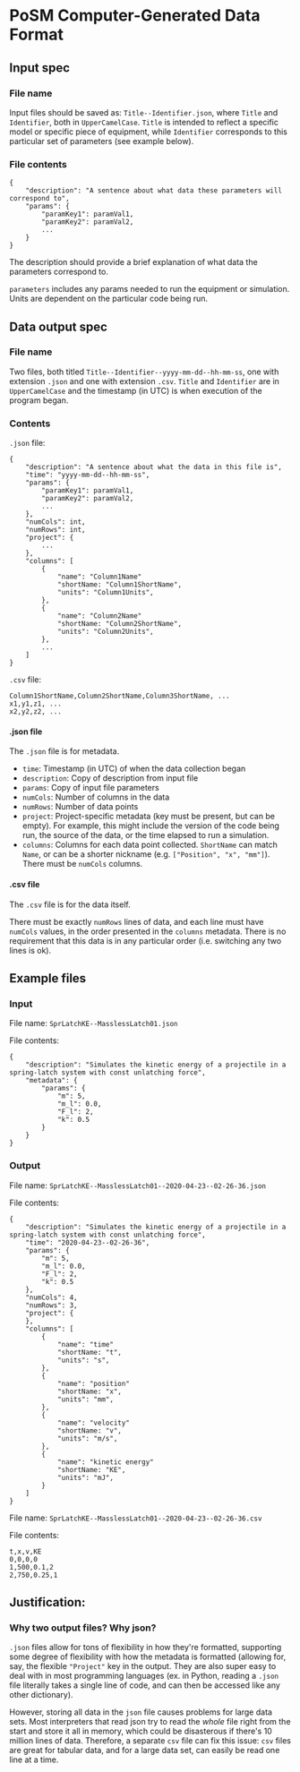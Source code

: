 # PoSM Computer-Generated Data Format
## Input spec
### File name
Input files should be saved as: ```Title--Identifier.json```, where ```Title``` and ```Identifier```, both in ```UpperCamelCase```. ```Title``` is intended to reflect a specific model or specific piece of equipment, while ```Identifier``` corresponds to this particular set of parameters (see example below).

### File contents
```
{
    "description": "A sentence about what data these parameters will correspond to",
    "params": {
        "paramKey1": paramVal1,
        "paramKey2": paramVal2,
        ...
    }
}
```

The description should provide a brief explanation of what data the parameters correspond to.

```parameters``` includes any params needed to run the equipment or simulation. Units are dependent on the particular code being run.

## Data output spec
### File name
Two files, both titled ```Title--Identifier--yyyy-mm-dd--hh-mm-ss```, one with extension ```.json``` and one with extension ```.csv```. ```Title``` and ```Identifier``` are in ```UpperCamelCase``` and the timestamp (in UTC) is when execution of the program began. 

### Contents
```.json``` file:
```
{
    "description": "A sentence about what the data in this file is",
    "time": "yyyy-mm-dd--hh-mm-ss",
    "params": {
        "paramKey1": paramVal1,
        "paramKey2": paramVal2,
        ...
    },
    "numCols": int,
    "numRows": int,
    "project": {
        ...
    },
    "columns": [
        {
            "name": "Column1Name"
            "shortName: "Column1ShortName",
            "units": "Column1Units",
        },
        {
            "name": "Column2Name"
            "shortName: "Column2ShortName",
            "units": "Column2Units",
        },
        ...
    ]
}
```

```.csv``` file:
```
Column1ShortName,Column2ShortName,Column3ShortName, ...
x1,y1,z1, ...
x2,y2,z2, ...
```

#### .json file
The ```.json``` file is for metadata.

- ```time```: Timestamp (in UTC) of when the data collection began
- ```description```: Copy of description from input file
- ```params```: Copy of input file parameters
- ```numCols```: Number of columns in the data
- ```numRows```: Number of data points
- ```project```: Project-specific metadata (key must be present, but can be empty). For example, this might include the version of the code being run, the source of the data, or the time elapsed to run a simulation.
- ```columns```: Columns for each data point collected. ```ShortName``` can match ```Name```, or can be a shorter nickname (e.g. ```["Position", "x", "mm"]```). There must be ```numCols``` columns.

#### .csv file
The ```.csv``` file is for the data itself.

There must be exactly ```numRows``` lines of data, and each line must have ```numCols``` values, in the order presented in the ```columns``` metadata. There is no requirement that this data is in any particular order (i.e. switching any two lines is ok).

## Example files
### Input
File name: ```SprLatchKE--MasslessLatch01.json```

File contents:
```
{
    "description": "Simulates the kinetic energy of a projectile in a spring-latch system with const unlatching force",
    "metadata": {
        "params": {
            "m": 5,
            "m_l": 0.0,
            "F_l": 2,
            "k": 0.5
        }
    }
}
```

### Output
File name: ```SprLatchKE--MasslessLatch01--2020-04-23--02-26-36.json```

File contents:
```
{
    "description": "Simulates the kinetic energy of a projectile in a spring-latch system with const unlatching force",
    "time": "2020-04-23--02-26-36",
    "params": {
        "m": 5,
        "m_l": 0.0,
        "F_l": 2,
        "k": 0.5
    },
    "numCols": 4,
    "numRows": 3,
    "project": {
    },
    "columns": [
        {
            "name": "time"
            "shortName: "t",
            "units": "s",
        },
        {
            "name": "position"
            "shortName: "x",
            "units": "mm",
        },
        {
            "name": "velocity"
            "shortName: "v",
            "units": "m/s",
        },
        {
            "name": "kinetic energy"
            "shortName: "KE",
            "units": "mJ",
        }
    ]
}
```

File name: ```SprLatchKE--MasslessLatch01--2020-04-23--02-26-36.csv```

File contents:
```
t,x,v,KE
0,0,0,0
1,500,0.1,2
2,750,0.25,1
```

## Justification:
### Why two output files? Why json?
```.json``` files allow for tons of flexibility in how they're formatted, supporting some degree of flexibility with how the metadata is formatted (allowing for, say, the flexible ```"Project"``` key in the output. They are also super easy to deal with in most programming languages (ex. in Python, reading a ```.json``` file literally takes a single line of code, and can then be accessed like any other dictionary).

However, storing all data in the ```json``` file causes problems for large data sets. Most interpreters that read json try to read the _whole_ file right from the start and store it all in memory, which could be disasterous if there's 10 million lines of data. Therefore, a separate ```csv``` file can fix this issue: ```csv``` files are great for tabular data, and for a large data set, can easily be read one line at a time.